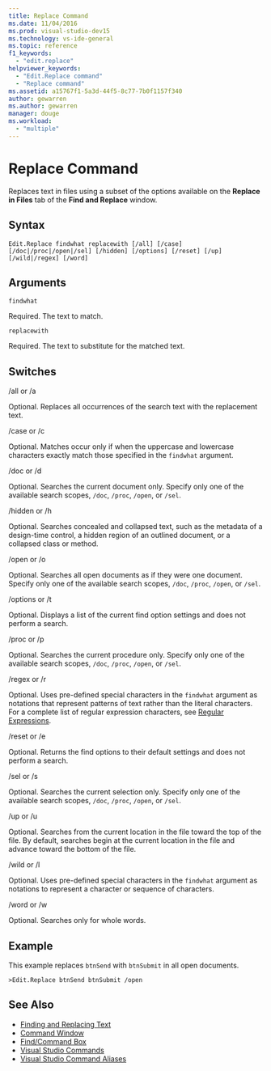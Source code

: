 ```yaml
---
title: Replace Command
ms.date: 11/04/2016
ms.prod: visual-studio-dev15
ms.technology: vs-ide-general
ms.topic: reference
f1_keywords:
  - "edit.replace"
helpviewer_keywords:
  - "Edit.Replace command"
  - "Replace command"
ms.assetid: a15767f1-5a3d-44f5-8c77-7b0f1157f340
author: gewarren
ms.author: gewarren
manager: douge
ms.workload:
  - "multiple"
---
```

# Replace Command
Replaces text in files using a subset of the options available on the **Replace in Files** tab of the **Find and Replace** window.

## Syntax

```
Edit.Replace findwhat replacewith [/all] [/case]
[/doc|/proc|/open|/sel] [/hidden] [/options] [/reset] [/up]
[/wild|/regex] [/word]
```

## Arguments
 `findwhat`

 Required. The text to match.

 `replacewith`

 Required. The text to substitute for the matched text.

## Switches
 /all or /a

 Optional. Replaces all occurrences of the search text with the replacement text.

 /case or /c

 Optional. Matches occur only if when the uppercase and lowercase characters exactly match those specified in the `findwhat` argument.

 /doc or /d

 Optional. Searches the current document only. Specify only one of the available search scopes, `/doc`, `/proc`, `/open`, or `/sel`.

 /hidden or /h

 Optional. Searches concealed and collapsed text, such as the metadata of a design-time control, a hidden region of an outlined document, or a collapsed class or method.

 /open or /o

 Optional. Searches all open documents as if they were one document. Specify only one of the available search scopes, `/doc`, `/proc`, `/open`, or `/sel`.

 /options or /t

 Optional. Displays a list of the current find option settings and does not perform a search.

 /proc or /p

 Optional. Searches the current procedure only. Specify only one of the available search scopes, `/doc`, `/proc`, `/open`, or `/sel`.

 /regex or /r

 Optional. Uses pre-defined special characters in the `findwhat` argument as notations that represent patterns of text rather than the literal characters. For a complete list of regular expression characters, see [Regular Expressions](../../ide/using-regular-expressions-in-visual-studio.md).

 /reset or /e

 Optional. Returns the find options to their default settings and does not perform a search.

 /sel or /s

 Optional. Searches the current selection only. Specify only one of the available search scopes, `/doc`, `/proc`, `/open`, or `/sel`.

 /up or /u

 Optional. Searches from the current location in the file toward the top of the file. By default, searches begin at the current location in the file and advance toward the bottom of the file.

 /wild or /l

 Optional. Uses pre-defined special characters in the `findwhat` argument as notations to represent a character or sequence of characters.

 /word or /w

 Optional. Searches only for whole words.

## Example
 This example replaces `btnSend` with `btnSubmit` in all open documents.

```
>Edit.Replace btnSend btnSubmit /open
```

## See Also

- [Finding and Replacing Text](../../ide/finding-and-replacing-text.md)
- [Command Window](../../ide/reference/command-window.md)
- [Find/Command Box](../../ide/find-command-box.md)
- [Visual Studio Commands](../../ide/reference/visual-studio-commands.md)
- [Visual Studio Command Aliases](../../ide/reference/visual-studio-command-aliases.md)